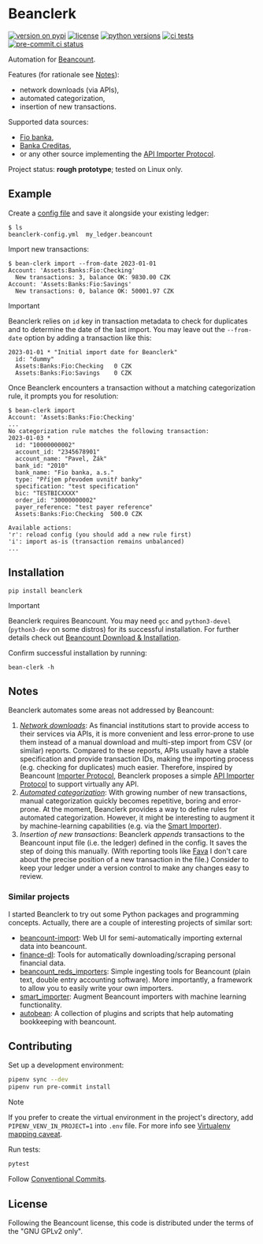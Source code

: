 # Beanclerk

[![version on pypi](https://img.shields.io/pypi/v/beanclerk)](https://pypi.org/project/beanclerk/)
[![license](https://img.shields.io/pypi/l/beanclerk)](https://pypi.org/project/beanclerk/)
[![python versions](https://img.shields.io/pypi/pyversions/beanclerk)](https://pypi.org/project/beanclerk/)
[![ci tests](https://github.com/peberanek/beanclerk/actions/workflows/tests.yml/badge.svg)](https://github.com/peberanek/beanclerk/actions/workflows/tests.yml)
[![pre-commit.ci status](https://results.pre-commit.ci/badge/github/peberanek/beanclerk/main.svg)](https://results.pre-commit.ci/latest/github/peberanek/beanclerk/main)

Automation for [Beancount](https://github.com/beancount/beancount).

Features (for rationale see [Notes](#notes)):

* network downloads (via APIs),
* automated categorization,
* insertion of new transactions.

Supported data sources:

* [Fio banka](https://www.fio.cz/),
* [Banka Creditas](https://www.creditas.cz/),
* or any other source implementing the [API Importer Protocol](https://github.com/peberanek/beanclerk/blob/main/beanclerk/importers/__init__.py).

Project status: **rough prototype**; tested on Linux only.

## Example

Create a [config file](https://github.com/peberanek/beanclerk/blob/main/tests/beanclerk-config.yml) and save it alongside your existing ledger:
```
$ ls
beanclerk-config.yml  my_ledger.beancount
```

Import new transactions:
```
$ bean-clerk import --from-date 2023-01-01
Account: 'Assets:Banks:Fio:Checking'
  New transactions: 3, balance OK: 9830.00 CZK
Account: 'Assets:Banks:Fio:Savings'
  New transactions: 0, balance OK: 50001.97 CZK
```

> [!IMPORTANT]
> Beanclerk relies on `id` key in transaction metadata to check for duplicates and to determine the date of the last import. You may leave out the `--from-date` option by adding a transaction like this:
> ```
> 2023-01-01 * "Initial import date for Beanclerk"
>   id: "dummy"
>   Assets:Banks:Fio:Checking   0 CZK
>   Assets:Banks:Fio:Savings    0 CZK
> ```

Once Beanclerk encounters a transaction without a matching categorization rule, it prompts you for resolution:
```
$ bean-clerk import
Account: 'Assets:Banks:Fio:Checking'
...
No categorization rule matches the following transaction:
2023-01-03 *
  id: "10000000002"
  account_id: "2345678901"
  account_name: "Pavel, Žák"
  bank_id: "2010"
  bank_name: "Fio banka, a.s."
  type: "Příjem převodem uvnitř banky"
  specification: "test specification"
  bic: "TESTBICXXXX"
  order_id: "30000000002"
  payer_reference: "test payer reference"
  Assets:Banks:Fio:Checking  500.0 CZK

Available actions:
'r': reload config (you should add a new rule first)
'i': import as-is (transaction remains unbalanced)
...
```

## Installation

```
pip install beanclerk
```

> [!IMPORTANT]
> Beanclerk requires Beancount. You may need `gcc` and `python3-devel` (`python3-dev` on some distros) for its successful installation. For further details check out [Beancount Download & Installation](https://docs.google.com/document/d/1FqyrTPwiHVLyncWTf3v5TcooCu9z5JRX8Nm41lVZi0U/edit#heading=h.rs27hvxo0wyl).

Confirm successful installation by running:
```
bean-clerk -h
```

## Notes

Beanclerk automates some areas not addressed by Beancount:

1. [_Network downloads_](https://beancount.github.io/docs/importing_external_data.html#automating-network-downloads): As financial institutions start to provide access to their services via APIs, it is more convenient and less error-prone to use them instead of a manual download and multi-step import from CSV (or similar) reports. Compared to these reports, APIs usually have a stable specification and provide transaction IDs, making the importing process (e.g. checking for duplicates) much easier. Therefore, inspired by Beancount [Importer Protocol](https://beancount.github.io/docs/importing_external_data.html#writing-an-importer), Beanclerk proposes a simple [API Importer Protocol](https://github.com/peberanek/beanclerk/blob/main/beanclerk/importers/__init__.py) to support virtually any API.
1. [_Automated categorization_](https://beancount.github.io/docs/importing_external_data.html#automatic-categorization): With growing number of new transactions, manual categorization quickly becomes repetitive, boring and error-prone. At the moment, Beanclerk provides a way to define rules for automated categorization. However, it might be interesting to augment it by machine-learning capabilities (e.g. via the [Smart Importer](https://github.com/beancount/smart_importer)).
1. _Insertion of new transactions_: Beanclerk _appends_ transactions to the Beancount input file (i.e. the ledger) defined in the config. It saves the step of doing this manually. (With reporting tools like [Fava](https://github.com/beancount/fava) I don't care about the precise position of a new transaction in the file.) Consider to keep your ledger under a version control to make any changes easy to review.

### Similar projects

I started Beanclerk to try out some Python packages and programming concepts. Actually, there are a couple of interesting projects of similar sort:

* [beancount-import](https://github.com/jbms/beancount-import): Web UI for semi-automatically importing external data into beancount.
* [finance-dl](https://github.com/jbms/finance-dl): Tools for automatically downloading/scraping personal financial data.
* [beancount_reds_importers](https://github.com/redstreet/beancount_reds_importers): Simple ingesting tools for Beancount (plain text, double entry accounting software). More importantly, a framework to allow you to easily write your own importers.
* [smart_importer](https://github.com/beancount/smart_importer): Augment Beancount importers with machine learning functionality.
* [autobean](https://github.com/SEIAROTg/autobean): A collection of plugins and scripts that help automating bookkeeping with beancount.

## Contributing

Set up a development environment:
```bash
pipenv sync --dev
pipenv run pre-commit install
```

> [!NOTE]
> If you prefer to create the virtual environment in the project's directory, add `PIPENV_VENV_IN_PROJECT=1` into `.env` file. For more info see [Virtualenv mapping caveat](https://pipenv.pypa.io/en/latest/installation/#virtualenv-mapping-caveat).

Run tests:
```bash
pytest
```

Follow [Conventional Commits](https://www.conventionalcommits.org/en/v1.0.0/).

## License

Following the Beancount license, this code is distributed under the terms of the "GNU GPLv2 only".
